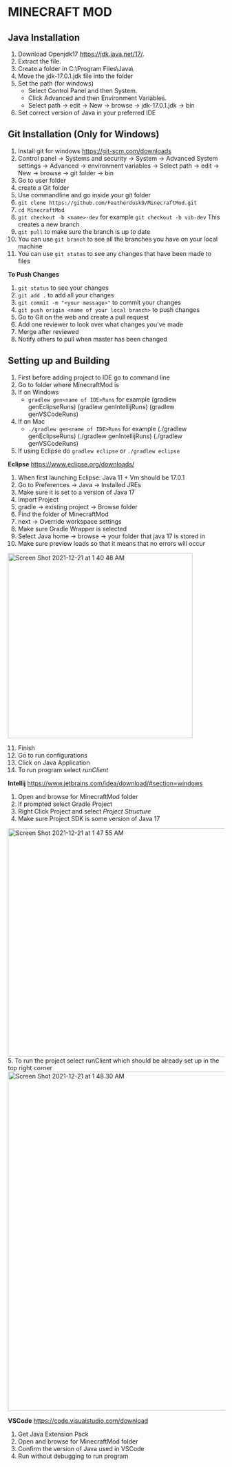 MINECRAFT MOD
=============

Java Installation
-----------------

1. Download Openjdk17 https://jdk.java.net/17/. 
2. Extract the file. 
3. Create a folder in C:\Program Files\Java\ 
4. Move the jdk-17.0.1.jdk file into the folder
5. Set the path (for windows) 
   - Select Control Panel and then System.
   - Click Advanced and then Environment Variables.
   - Select path -> edit -> New -> browse -> jdk-17.0.1.jdk -> bin
6. Set correct version of Java in your preferred IDE

Git Installation (Only for Windows)
----------------

1. Install git for windows https://git-scm.com/downloads
2. Control panel -> Systems and security -> System -> Advanced System settings -> Advanced -> environment variables -> Select path -> edit -> New -> browse -> git folder -> bin
3. Go to user folder
4. create a Git folder 
5. Use commandline and go inside your git folder
6. `git clone https://github.com/Featherdusk9/MinecraftMod.git`
7. `cd MinecraftMod`
8. `git checkout -b <name>-dev` for example `git checkout -b vib-dev` This creates a new branch
9. `git pull` to make sure the branch is up to date
10. You can use `git branch` to see all the branches you have on your local machine
11. You can use `git status` to see any changes that have been made to files 

**To Push Changes**

1. `git status` to see your changes
2. `git add .` to add all your changes
3. `git commit -m "<your message>"` to commit your changes
4. `git push origin <name of your local branch>` to push changes
5. Go to Git on the web and create a pull request 
6. Add one reviewer to look over what changes you've made
7. Merge after reviewed 
8. Notify others to pull when master has been changed 

Setting up and Building 
-----------------------
1. First before adding project to IDE go to command line
2. Go to folder where MinecraftMod is
3. If on Windows
   - `gradlew gen<name of IDE>Runs` for example (gradlew genEclipseRuns) (gradlew genIntellijRuns) (gradlew genVSCodeRuns)
4. If on Mac
   - `./gradlew gen<name of IDE>Runs` for example (./gradlew genEclipseRuns) (./gradlew genIntellijRuns) (./gradlew genVSCodeRuns)
5. If using Eclipse do `gradlew eclipse` or `./gradlew eclipse`

**Eclipse**
https://www.eclipse.org/downloads/
1. When first launching Eclipse: Java 11 + Vm should be 17.0.1
2. Go to Preferences -> Java -> Installed JREs 
3. Make sure it is set to a version of Java 17 
4. Import Project
5. gradle -> existing project -> Browse folder
6. Find the folder of MinecraftMod
7. next -> Override workspace settings
8. Make sure Gradle Wrapper is selected 
9. Select Java home -> browse -> your folder that java 17 is stored in
10. Make sure preview loads so that it means that no errors will occur
<img width="429" alt="Screen Shot 2021-12-21 at 1 40 48 AM" src="https://user-images.githubusercontent.com/90982699/146883696-7ebba45c-b064-4244-a93b-5e23ad398f14.png">

11. Finish 
12. Go to run configurations 
13. Click on Java Application
14. To run program select _runClient_

**Intellij**
https://www.jetbrains.com/idea/download/#section=windows
1. Open and browse for MinecraftMod folder
2. If prompted select Gradle Project
3. Right Click Project and select _Project Structure_
4. Make sure Project SDK is some version of Java 17
<img width="530" alt="Screen Shot 2021-12-21 at 1 47 55 AM" src="https://user-images.githubusercontent.com/90982699/146884521-bf88b56f-2a2a-4898-a5f0-87af4917a5a7.png">
5. To run the project select runClient which should be already set up in the top right corner
<img width="787" alt="Screen Shot 2021-12-21 at 1 48 30 AM" src="https://user-images.githubusercontent.com/90982699/146884582-6c34165c-c0af-447a-a630-db7cfd680e33.png">

**VSCode**
https://code.visualstudio.com/download
1. Get Java Extension Pack 
2. Open and browse for MinecraftMod folder
3. Confirm the version of Java used in VSCode
4. Run without debugging to run program 






